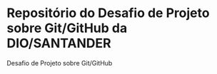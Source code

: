 # Repositório do Desafio de Projeto sobre Git/GitHub da DIO/SANTANDER
Desafio de Projeto sobre Git/GitHub
